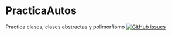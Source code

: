 # PracticaAutos
Practica clases, clases abstractas y polimorfismo
[![GitHub issues](https://img.shields.io/github/issues/RiperMarx/PracticaAutos.svg)](https://github.com/RiperMarx/PracticaAutos/issues)

